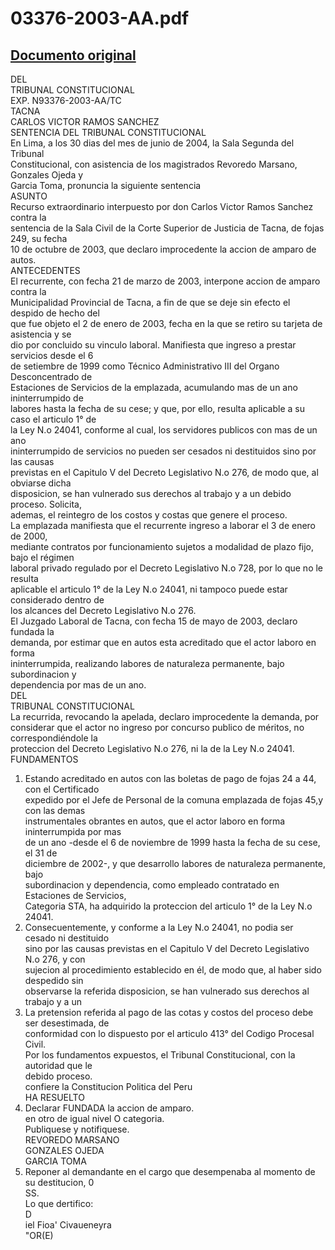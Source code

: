 
03376-2003-AA.pdf
=================
  
[Documento original](https://tc.gob.pe/jurisprudencia/2005/03376-2003-AA.pdf)  
---  
DEL  
TRIBUNAL CONSTITUCIONAL  
EXP. N93376-2003-AA/TC  
TACNA  
CARLOS VICTOR RAMOS SANCHEZ  
SENTENCIA DEL TRIBUNAL CONSTITUCIONAL  
En Lima, a los 30 dias del mes de junio de 2004, la Sala Segunda del Tribunal  
Constitucional, con asistencia de los magistrados Revoredo Marsano, Gonzales Ojeda y  
Garcia Toma, pronuncia la siguiente sentencia  
ASUNTO  
Recurso extraordinario interpuesto por don Carlos Victor Ramos Sanchez contra la  
sentencia de la Sala Civil de la Corte Superior de Justicia de Tacna, de fojas 249, su fecha  
10 de octubre de 2003, que declaro improcedente la accion de amparo de autos.  
ANTECEDENTES  
El recurrente, con fecha 21 de marzo de 2003, interpone accion de amparo contra la  
Municipalidad Provincial de Tacna, a fin de que se deje sin efecto el despido de hecho del  
que fue objeto el 2 de enero de 2003, fecha en la que se retiro su tarjeta de asistencia y se  
dio por concluido su vinculo laboral. Manifiesta que ingreso a prestar servicios desde el 6  
de setiembre de 1999 como Técnico Administrativo III del Organo Desconcentrado de  
Estaciones de Servicios de la emplazada, acumulando mas de un ano ininterrumpido de  
labores hasta la fecha de su cese; y que, por ello, resulta aplicable a su caso el articulo 1° de  
la Ley N.o 24041, conforme al cual, los servidores publicos con mas de un ano  
ininterrumpido de servicios no pueden ser cesados ni destituidos sino por las causas  
previstas en el Capitulo V del Decreto Legislativo N.o 276, de modo que, al obviarse dicha  
disposicion, se han vulnerado sus derechos al trabajo y a un debido proceso. Solicita,  
ademas, el reintegro de los costos y costas que genere el proceso.  
La emplazada manifiesta que el recurrente ingreso a laborar el 3 de enero de 2000,  
mediante contratos por funcionamiento sujetos a modalidad de plazo fijo, bajo el régimen  
laboral privado regulado por el Decreto Legislativo N.o 728, por lo que no le resulta  
aplicable el articulo 1° de la Ley N.o 24041, ni tampoco puede estar considerado dentro de  
los alcances del Decreto Legislativo N.o 276.  
El Juzgado Laboral de Tacna, con fecha 15 de mayo de 2003, declaro fundada la  
demanda, por estimar que en autos esta acreditado que el actor laboro en forma  
ininterrumpida, realizando labores de naturaleza permanente, bajo subordinacion y  
dependencia por mas de un ano.  
DEL  
TRIBUNAL CONSTITUCIONAL  
La recurrida, revocando la apelada, declaro improcedente la demanda, por  
considerar que el actor no ingreso por concurso publico de méritos, no correspondiéndole la  
proteccion del Decreto Legislativo N.o 276, ni la de la Ley N.o 24041.  
FUNDAMENTOS  
1. Estando acreditado en autos con las boletas de pago de fojas 24 a 44, con el Certificado  
expedido por el Jefe de Personal de la comuna emplazada de fojas 45,y con las demas  
instrumentales obrantes en autos, que el actor laboro en forma ininterrumpida por mas  
de un ano -desde el 6 de noviembre de 1999 hasta la fecha de su cese, el 31 de  
diciembre de 2002-, y que desarrollo labores de naturaleza permanente, bajo  
subordinacion y dependencia, como empleado contratado en Estaciones de Servicios,  
Categoria STA, ha adquirido la proteccion del articulo 1° de la Ley N.o 24041.  
2. Consecuentemente, y conforme a la Ley N.o 24041, no podia ser cesado ni destituido  
sino por las causas previstas en el Capitulo V del Decreto Legislativo N.o 276, y con  
sujecion al procedimiento establecido en él, de modo que, al haber sido despedido sin  
observarse la referida disposicion, se han vulnerado sus derechos al trabajo y a un  
3. La pretension referida al pago de las cotas y costos del proceso debe ser desestimada, de  
conformidad con lo dispuesto por el articulo 413° del Codigo Procesal Civil.  
Por los fundamentos expuestos, el Tribunal Constitucional, con la autoridad que le  
debido proceso.  
confiere la Constitucion Politica del Peru  
HA RESUELTO  
1. Declarar FUNDADA la accion de amparo.  
en otro de igual nivel O categoria.  
Publiquese y notifiquese.  
REVOREDO MARSANO  
GONZALES OJEDA  
GARCIA TOMA  
2. Reponer al demandante en el cargo que desempenaba al momento de su destitucion, 0  
SS.  
Lo que dertifico:  
D  
iel Fioa' Civaueneyra  
"OR(E)